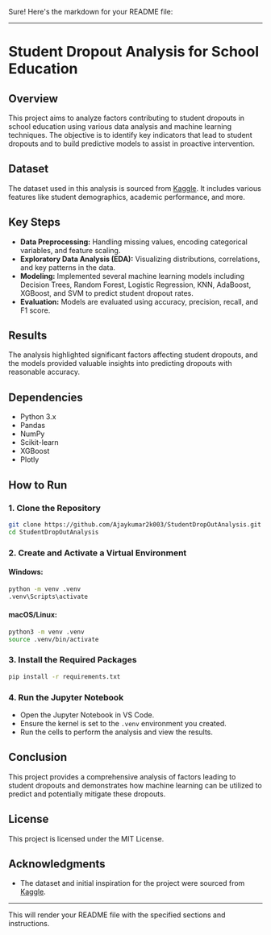 Sure! Here's the markdown for your README file:

---

# Student Dropout Analysis for School Education

## Overview
This project aims to analyze factors contributing to student dropouts in school education using various data analysis and machine learning techniques. The objective is to identify key indicators that lead to student dropouts and to build predictive models to assist in proactive intervention.

## Dataset
The dataset used in this analysis is sourced from [Kaggle](https://www.kaggle.com/datasets/thedevastator/higher-education-predictors-of-student-retention). It includes various features like student demographics, academic performance, and more.

## Key Steps
- **Data Preprocessing:** Handling missing values, encoding categorical variables, and feature scaling.
- **Exploratory Data Analysis (EDA):** Visualizing distributions, correlations, and key patterns in the data.
- **Modeling:** Implemented several machine learning models including Decision Trees, Random Forest, Logistic Regression, KNN, AdaBoost, XGBoost, and SVM to predict student dropout rates.
- **Evaluation:** Models are evaluated using accuracy, precision, recall, and F1 score.

## Results
The analysis highlighted significant factors affecting student dropouts, and the models provided valuable insights into predicting dropouts with reasonable accuracy.

## Dependencies
- Python 3.x
- Pandas
- NumPy
- Scikit-learn
- XGBoost
- Plotly

## How to Run

### 1. Clone the Repository

```bash
git clone https://github.com/Ajaykumar2k003/StudentDropOutAnalysis.git 
cd StudentDropOutAnalysis
```

### 2. Create and Activate a Virtual Environment

#### Windows:

```bash
python -m venv .venv
.venv\Scripts\activate
```

#### macOS/Linux:

```bash
python3 -m venv .venv
source .venv/bin/activate
```

### 3. Install the Required Packages

```bash
pip install -r requirements.txt
```

### 4. Run the Jupyter Notebook

- Open the Jupyter Notebook in VS Code.
- Ensure the kernel is set to the `.venv` environment you created.
- Run the cells to perform the analysis and view the results.

## Conclusion
This project provides a comprehensive analysis of factors leading to student dropouts and demonstrates how machine learning can be utilized to predict and potentially mitigate these dropouts.

## License
This project is licensed under the MIT License.

## Acknowledgments
- The dataset and initial inspiration for the project were sourced from [Kaggle](https://www.kaggle.com/code/jeevabharathis/student-dropout-analysis-for-school-education).

--- 

This will render your README file with the specified sections and instructions.
